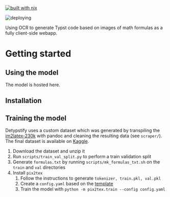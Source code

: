[![built with nix](https://builtwithnix.org/badge.svg)](https://builtwithnix.org)

![deploying](https://github.com/DieracDelta/DieracDelta.github.io/workflows/Build/badge.svg)

Using OCR to generate Typst code based on images of math formulas as a fully client-side webapp.

# Getting started

## Using the model
The model is hosted here.

## Installation


## Training the model

Detypstify uses a custom dataset which was generated by transpiling the
[im2latex-230k](https://www.kaggle.com/datasets/gregoryeritsyan/im2latex-230k) with pandoc and
cleaning the resulting data (see `scraper/`). The final dataset is available on
[Kaggle](https://www.kaggle.com/datasets/jachymp/im2typst-230k).

1. Download the dataset and unzip it
2. Run `scripts/train_val_split.py` to perform a train validation split
3. Generate `formulas.txt` by running `scripts/mk_formulas_txt.sh` on the `train` and `val` directories
4. Install `pix2tex`
    1. Follow the instructions to generate `tokenizer, train.pkl, val.pkl`
    2. Create a `config.yaml` based on the [template](https://github.com/lukas-blecher/LaTeX-OCR/blob/main/pix2tex/model/settings/config.yaml)
    3. Train the model with `python -m pix2tex.train --config config.yaml`

